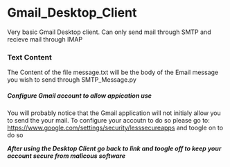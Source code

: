 # Gmail_Desktop_Client
Very basic Gmail Desktop client. Can only send mail through SMTP and recieve mail through IMAP

### Text Content
The Content of the file message.txt will be the body of the Email message you wish to send through SMTP_Message.py

#####  Configure Gmail account to allow appication use
You will probably notice that the Gmail application will not initialy allow you to send the your mail. To configure your accoutn to do so please go to: https://www.google.com/settings/security/lesssecureapps and toogle on to do so

**_After using the Desktop Client go back to link and toogle off to keep your account secure from malicous software_**
